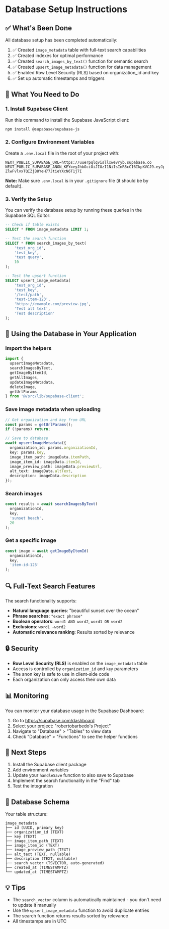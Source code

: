 # Database Setup Instructions

## ✅ What's Been Done

All database setup has been completed automatically:

1. ✅ Created `image_metadata` table with full-text search capabilities
2. ✅ Created indexes for optimal performance
3. ✅ Created `search_images_by_text()` function for semantic search
4. ✅ Created `upsert_image_metadata()` function for data management
5. ✅ Enabled Row Level Security (RLS) based on organization_id and key
6. ✅ Set up automatic timestamps and triggers

## 📝 What You Need to Do

### 1. Install Supabase Client

Run this command to install the Supabase JavaScript client:

```bash
npm install @supabase/supabase-js
```

### 2. Configure Environment Variables

Create a `.env.local` file in the root of your project with:

```env
NEXT_PUBLIC_SUPABASE_URL=https://uuerpqlqvisllxwevryb.supabase.co
NEXT_PUBLIC_SUPABASE_ANON_KEY=eyJhbGciOiJIUzI1NiIsInR5cCI6IkpXVCJ9.eyJpc3MiOiJzdXBhYmFzZSIsInJlZiI6InV1ZXJwcWxxdmlzbGx4d2V2cnliIiwicm9sZSI6ImFub24iLCJpYXQiOjE3NjAyNTMyODYsImV4cCI6MjA3NTgyOTI4Nn0._rtFWNZp-ZlwFvlvxTQIZjB8YeH77JtieYXcN6T1j7I
```

**Note:** Make sure `.env.local` is in your `.gitignore` file (it should be by default).

### 3. Verify the Setup

You can verify the database setup by running these queries in the Supabase SQL Editor:

```sql
-- Check if table exists
SELECT * FROM image_metadata LIMIT 1;

-- Test the search function
SELECT * FROM search_images_by_text(
    'test_org_id',
    'test_key',
    'test query',
    10
);

-- Test the upsert function
SELECT upsert_image_metadata(
    'test_org_id',
    'test_key',
    '/test/path',
    'test-item-123',
    'https://example.com/preview.jpg',
    'Test alt text',
    'Test description'
);
```

## 🔧 Using the Database in Your Application

### Import the helpers

```typescript
import {
  upsertImageMetadata,
  searchImagesByText,
  getImageByItemId,
  getAllImages,
  updateImageMetadata,
  deleteImage,
  getUrlParams
} from '@/src/lib/supabase-client';
```

### Save image metadata when uploading

```typescript
// Get organization and key from URL
const params = getUrlParams();
if (!params) return;

// Save to database
await upsertImageMetadata({
  organization_id: params.organizationId,
  key: params.key,
  image_item_path: imageData.itemPath,
  image_item_id: imageData.itemId,
  image_preview_path: imageData.previewUrl,
  alt_text: imageData.altText,
  description: imageData.description
});
```

### Search images

```typescript
const results = await searchImagesByText(
  organizationId,
  key,
  'sunset beach',
  20
);
```

### Get a specific image

```typescript
const image = await getImageByItemId(
  organizationId,
  key,
  'item-id-123'
);
```

## 🔍 Full-Text Search Features

The search functionality supports:

- **Natural language queries**: "beautiful sunset over the ocean"
- **Phrase searches**: `"exact phrase"`
- **Boolean operators**: `word1 AND word2`, `word1 OR word2`
- **Exclusions**: `word1 -word2`
- **Automatic relevance ranking**: Results sorted by relevance

## 🔒 Security

- **Row Level Security (RLS)** is enabled on the `image_metadata` table
- Access is controlled by `organization_id` and `key` parameters
- The anon key is safe to use in client-side code
- Each organization can only access their own data

## 📊 Monitoring

You can monitor your database usage in the Supabase Dashboard:

1. Go to https://supabase.com/dashboard
2. Select your project: "robertobarbedo's Project"
3. Navigate to "Database" > "Tables" to view data
4. Check "Database" > "Functions" to see the helper functions

## 🚀 Next Steps

1. Install the Supabase client package
2. Add environment variables
3. Update your `handleSave` function to also save to Supabase
4. Implement the search functionality in the "Find" tab
5. Test the integration

## 📝 Database Schema

Your table structure:

```
image_metadata
├── id (UUID, primary key)
├── organization_id (TEXT)
├── key (TEXT)
├── image_item_path (TEXT)
├── image_item_id (TEXT)
├── image_preview_path (TEXT)
├── alt_text (TEXT, nullable)
├── description (TEXT, nullable)
├── search_vector (TSVECTOR, auto-generated)
├── created_at (TIMESTAMPTZ)
└── updated_at (TIMESTAMPTZ)
```

## 💡 Tips

- The `search_vector` column is automatically maintained - you don't need to update it manually
- Use the `upsert_image_metadata` function to avoid duplicate entries
- The search function returns results sorted by relevance
- All timestamps are in UTC

